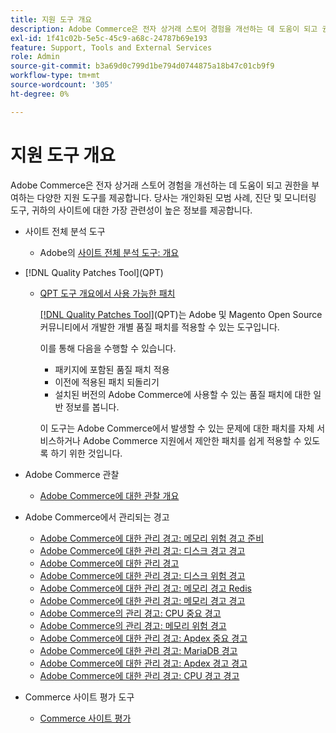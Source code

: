 ```yaml
---
title: 지원 도구 개요
description: Adobe Commerce은 전자 상거래 스토어 경험을 개선하는 데 도움이 되고 권한을 부여하는 다양한 지원 도구를 제공합니다. 당사는 개인화된 모범 사례, 진단 및 모니터링 도구, 귀하의 사이트에 대한 가장 관련성이 높은 정보를 제공합니다.
exl-id: 1f41c02b-5e5c-45c9-a68c-24787b69e193
feature: Support, Tools and External Services
role: Admin
source-git-commit: b3a69d0c799d1be794d0744875a18b47c01cb9f9
workflow-type: tm+mt
source-wordcount: '305'
ht-degree: 0%

---
```


# 지원 도구 개요

Adobe Commerce은 전자 상거래 스토어 경험을 개선하는 데 도움이 되고 권한을 부여하는 다양한 지원 도구를 제공합니다. 당사는 개인화된 모범 사례, 진단 및 모니터링 도구, 귀하의 사이트에 대한 가장 관련성이 높은 정보를 제공합니다.

* 사이트 전체 분석 도구

   * Adobe의 [사이트 전체 분석 도구: 개요](https://experienceleague.adobe.com/ko/docs/commerce-operations/tools/site-wide-analysis-tool/intro)

* [!DNL Quality Patches Tool]&#x200B;(QPT)

   * [QPT 도구 개요에서 사용 가능한 패치](https://experienceleague.adobe.com/ko/docs/commerce-operations/tools/quality-patches-tool/patches-available-in-qpt/patches-available-in-qpt-tool-overview)

     [[!DNL Quality Patches Tool]](https://github.com/magento/quality-patches)&#x200B;(QPT)는 Adobe 및 Magento Open Source 커뮤니티에서 개발한 개별 품질 패치를 적용할 수 있는 도구입니다.

     이를 통해 다음을 수행할 수 있습니다.

      * 패키지에 포함된 품질 패치 적용
      * 이전에 적용된 패치 되돌리기
      * 설치된 버전의 Adobe Commerce에 사용할 수 있는 품질 패치에 대한 일반 정보를 봅니다.

     이 도구는 Adobe Commerce에서 발생할 수 있는 문제에 대한 패치를 자체 서비스하거나 Adobe Commerce 지원에서 제안한 패치를 쉽게 적용할 수 있도록 하기 위한 것입니다.

* Adobe Commerce 관찰

   * [Adobe Commerce에 대한 관찰 개요](https://experienceleague.adobe.com/ko/docs/commerce-operations/tools/observation-for-adobe-commerce/intro)

* Adobe Commerce에서 관리되는 경고
   * [Adobe Commerce에 대한 관리 경고: 메모리 위험 경고 준비](https://experienceleague.adobe.com/ko/docs/commerce-operations/tools/managed-alerts-for-adobe-commerce/managed-alerts-on-magento-commerce-redis-memory-critical-alert)
   * [Adobe Commerce에 대한 관리 경고: 디스크 경고 경고](https://experienceleague.adobe.com/ko/docs/commerce-operations/tools/managed-alerts-for-adobe-commerce/managed-alerts-for-magento-commerce-disk-warning-alert)
   * [Adobe Commerce에 대한 관리 경고](https://experienceleague.adobe.com/ko/docs/commerce-operations/tools/managed-alerts-for-adobe-commerce/managed-alerts-for-magento-commerce)
   * [Adobe Commerce에 대한 관리 경고: 디스크 위험 경고](https://experienceleague.adobe.com/ko/docs/commerce-operations/tools/managed-alerts-for-adobe-commerce/managed-alerts-for-magento-commerce-disk-critical-alert)
   * [Adobe Commerce에 대한 관리 경고: 메모리 경고 Redis](https://experienceleague.adobe.com/ko/docs/commerce-operations/tools/managed-alerts-for-adobe-commerce/managed-alerts-on-magento-commerce-redis-memory-warning-alert)
   * [Adobe Commerce에 대한 관리 경고: 메모리 경고 경고](https://experienceleague.adobe.com/ko/docs/commerce-operations/tools/managed-alerts-for-adobe-commerce/managed-alerts-for-magento-commerce-memory-warning-alert)
   * [Adobe Commerce의 관리 경고: CPU 중요 경고](https://experienceleague.adobe.com/ko/docs/commerce-operations/tools/managed-alerts-for-adobe-commerce/managed-alerts-on-magento-commerce-cpu-critical-alert)
   * [Adobe Commerce의 관리 경고: 메모리 위험 경고](https://experienceleague.adobe.com/ko/docs/commerce-operations/tools/managed-alerts-for-adobe-commerce/managed-alerts-on-magento-commerce-memory-critical-alert)
   * [Adobe Commerce에 대한 관리 경고: Apdex 중요 경고](https://experienceleague.adobe.com/ko/docs/commerce-operations/tools/managed-alerts-for-adobe-commerce/managed-alerts-for-magento-commerce-apdex-critical-alert)
   * [Adobe Commerce에 대한 관리 경고: MariaDB 경고](https://experienceleague.adobe.com/ko/docs/commerce-operations/tools/managed-alerts-for-adobe-commerce/managed-alerts-on-magento-commerce-mariadb-alerts)
   * [Adobe Commerce에 대한 관리 경고: Apdex 경고 경고](https://experienceleague.adobe.com/ko/docs/commerce-operations/tools/managed-alerts-for-adobe-commerce/managed-alerts-for-magento-commerce-apdex-warning-alert)
   * [Adobe Commerce에 대한 관리 경고: CPU 경고 경고](https://experienceleague.adobe.com/ko/docs/commerce-operations/tools/managed-alerts-for-adobe-commerce/managed-alerts-for-magento-commerce-cpu-warning-alert)
* Commerce 사이트 평가 도구
   * [Commerce 사이트 평가](https://experienceleague.adobe.com/tools/commerce-site-assessment/index.html?lang=ko)
